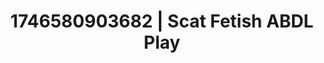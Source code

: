 ---
categories:
- Midnight fantasy
- Passionate kisses
- AI-generated
- Naughty expression
- Digital dominatrix
- ASMR
- Cosplay
- 3D erotic games
image: /assets/images/1746580903682.jpg
layout: post
seo:
  description: Featured content with premium Scat Fetish, ABDL Play. HD images available.
  keywords: Scat Fetish, ABDL Play
  og_image: /assets/images/1746580903682.jpg
  schema_type: VisualArtwork
tags:
- ABDL Play
- '#1746580903682'
- Scat Fetish
title: 1746580903682 | Scat Fetish ABDL Play
---